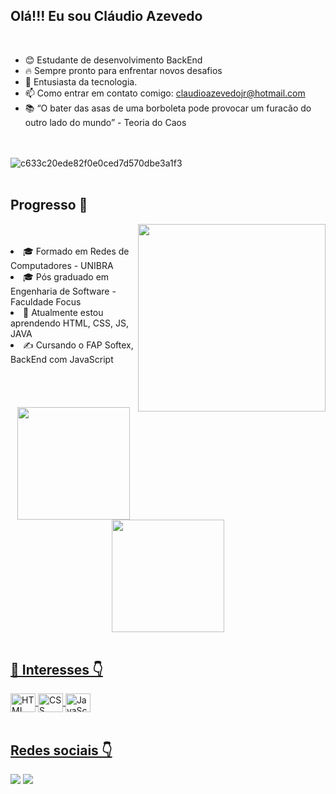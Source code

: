 ## Olá!!! Eu sou Cláudio Azevedo
<br>


- 😊 Estudante de desenvolvimento BackEnd
- 🔥 Sempre pronto para enfrentar novos desafios
- 💬 Entusiasta da tecnologia.
- 📫 Como entrar em contato comigo: claudioazevedojr@hotmail.com
- 📚 “O bater das asas de uma borboleta pode provocar um furacão do outro lado do mundo” - Teoria do Caos



<br><br>
![c633c20ede82f0e0ced7d570dbe3a1f3](https://img.ibxk.com.br/2015/07/15/15105231448568.gif)
<br><br>

## Progresso 🚀
<img align="right" src="https://viacarreira.com/wp-content/uploads/2021/10/linguagens-de-programacao-mais-rentaveis.png" width="300"/>
<br><br>
<li> 🎓 Formado em Redes de Computadores - UNIBRA
<li> 🎓 Pós graduado em Engenharia de Software - Faculdade Focus
<li> 🌱 Atualmente estou aprendendo HTML, CSS, JS, JAVA
<li> ✍️ Cursando o FAP Softex, BackEnd com JavaScript</li>
<br><br><br>
<br>
<div align="center">
  <a href="https://github.com/claudioazevedojr">
  <img height="180em" src="https://github-readme-stats.vercel.app/api?username=claudioazevedojr&show_icons=true&theme=dracula&include_all_commits=true&count_private=true"/>
  <img height="180em" src="https://github-readme-stats.vercel.app/api/top-langs/?username=claudioazevedojr&layout=compact&langs_count=7&theme=dracula"/>
</div>
<br>
    
## 🔮 Interesses 👇

<div align="left>
    <img align="center" height="30" width="40" alt="Java" src="https://cdn.jsdelivr.net/gh/devicons/devicon/icons/java/java-original.svg">
    <img align="center" height="30" width="40" alt="HTML" src="https://cdn.jsdelivr.net/gh/devicons/devicon/icons/html5/html5-original.svg">
    <img align="center" height="30" width="40" alt="CSS" src="https://cdn.jsdelivr.net/gh/devicons/devicon/icons/css3/css3-original.svg">
    <img align="center" height="30" width="40" alt="JavaScript" src="https://cdn.jsdelivr.net/gh/devicons/devicon/icons/javascript/javascript-original.svg">
    </div>
<br>

 ## Redes sociais 👇
<div align="left"> 
  <a href="https://www.linkedin.com/in/claudioazevedojr-02294b22" target="_blank"><img src="https://img.shields.io/badge/-LinkedIn-%230077B5?style=for-the-badge&logo=linkedin&logoColor=white"></a>
  <a href = "mailto:claudioazevedojr@hotmail.com" target="_blank"><img src="https://img.shields.io/badge/-Gmail-%23333?style=for-the-badge&logo=gmail&logoColor=white"></a>
  <a href="https://www.instagram.com/claudioazevedojr/" target="_blank"><img 
